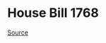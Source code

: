 # House Bill 1768

[Source](http://lawfilesext.leg.wa.gov/biennium/2021-22/Xml/Bills/House%20Bills/1768.xml)